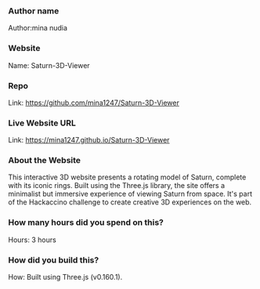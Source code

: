 
### Author name  
Author:mina nudia
### Website   
Name: Saturn-3D-Viewer

### Repo 
 Link: https://github.com/mina1247/Saturn-3D-Viewer
### Live Website URL  
Link: https://mina1247.github.io/Saturn-3D-Viewer

### About the Website
This interactive 3D website presents a rotating model of Saturn, complete with its iconic rings.
Built using the Three.js library, the site offers a minimalist but immersive experience of viewing Saturn from space.
It's part of the Hackaccino challenge to create creative 3D experiences on the web.

### How many hours did you spend on this?  
Hours: 3 hours

### How did you build this?  
How: Built using Three.js (v0.160.1).
